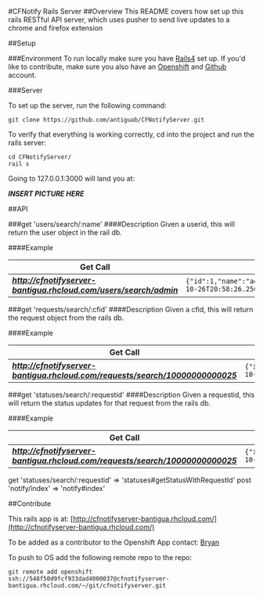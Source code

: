 #CFNotify Rails Server
##Overview
This README covers how set up this rails RESTful API server, which uses pusher to send live updates to a chrome and firefox extension

##Setup

###Environment
To run locally make sure you have [Rails4](http://railsapps.github.io/installing-rails.html) set up. If you'd like to contribute, make sure you also have an [Openshift](https://www.openshift.com/) and [Github](https://github.com/) account.

###Server

To set up the server, run the following command:

```
git clone https://github.com/antiguab/CFNotifyServer.git
```

To verify that everything is working correctly, cd into the project and run the rails server:

```
cd CFNotifyServer/
rail s
```

Going to 127.0.0.1:3000 will land you at:

***INSERT PICTURE HERE***

##API

###get 'users/search/:name'
####Description
Given a userid, this will return the user object in the rail db.

####Example

|     Get Call         |      Response        |
| ------------ | ------------ |
| ***http://cfnotifyserver-bantigua.rhcloud.com/users/search/admin*** | ```{"id":1,"name":"admin","password":"smartvm","created_at":"2014-10-26T20:58:26.256Z","updated_at":"2014-10-26T20:58:26.256Z"}``` |

###get 'requests/search/:cfid'
####Description
Given a cfid, this will return the request object from the rails db.

####Example

|     Get Call         |      Response        |
| ------------ | ------------ |
| ***http://cfnotifyserver-bantigua.rhcloud.com/requests/search/10000000000025***| ```{"id":5,"cfid":"10000000000025","user_id":1,"created_at":"2014-10-27T05:16:01.266Z","updated_at":"2014-10-27T05:16:01.266Z"}``` |

###get 'statuses/search/:requestid'
####Description
Given a requestid, this will return the status updates for that request from the rails db.

####Example

|     Get Call         |      Response        |
| ------------ | ------------ |
| ***http://cfnotifyserver-bantigua.rhcloud.com/requests/search/10000000000025***| ```{"id":5,"cfid":"10000000000025","user_id":1,"created_at":"2014-10-27T05:16:01.266Z","updated_at":"2014-10-27T05:16:01.266Z"}``` |










  get 'statuses/search/:requestid' => 'statuses#getStatusWithRequestId'
  post 'notify/index' => 'notify#index'


##Contribute

This rails app is at: [http://cfnotifyserver-bantigua.rhcloud.com/](http://cfnotifyserver-bantigua.rhcloud.com/)

To be added as a contributor to the Openshift App contact: [Bryan](mailto:bantigua@redhat.com)

To push to OS add the following remote repo to the repo:

```
git remote add openshift ssh://548f50d9fcf933dad4000037@cfnotifyserver-bantigua.rhcloud.com/~/git/cfnotifyserver.git
```